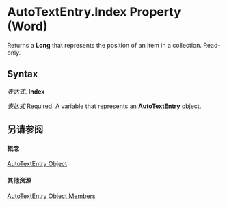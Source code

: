 
# AutoTextEntry.Index Property (Word)

Returns a  **Long** that represents the position of an item in a collection. Read-only.


## Syntax

 _表达式_. **Index**

 _表达式_ Required. A variable that represents an **[AutoTextEntry](37a2cf05-ae07-d411-9bd8-ab4726b303a9.md)** object.


## 另请参阅


#### 概念


[AutoTextEntry Object](37a2cf05-ae07-d411-9bd8-ab4726b303a9.md)
#### 其他资源


[AutoTextEntry Object Members](http://msdn.microsoft.com/library/9bf55b7b-40e6-20be-8853-b157a21d1139%28Office.15%29.aspx)